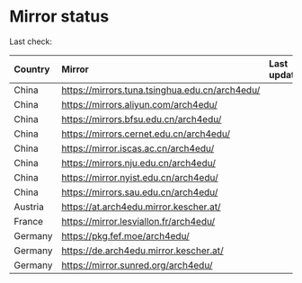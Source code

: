 <script src="./time.js"></script>
# Mirror status
Last check: <script type="text/javascript">localize(1710666988.1490211);</script>

|Country|Mirror|Last update|
|:------|:-----|:----------|
|China|https://mirrors.tuna.tsinghua.edu.cn/arch4edu/|<script type="text/javascript">localize(1710613889);</script>|
|China|https://mirrors.aliyun.com/arch4edu/|<script type="text/javascript">localize(1710657122);</script>|
|China|https://mirrors.bfsu.edu.cn/arch4edu/|<script type="text/javascript">localize(1710613889);</script>|
|China|https://mirrors.cernet.edu.cn/arch4edu/|<script type="text/javascript">localize(1710613889);</script>|
|China|https://mirror.iscas.ac.cn/arch4edu/|<script type="text/javascript">localize(1710613889);</script>|
|China|https://mirrors.nju.edu.cn/arch4edu/|<script type="text/javascript">localize(1710613889);</script>|
|China|https://mirror.nyist.edu.cn/arch4edu/|<script type="text/javascript">localize(1710613889);</script>|
|China|https://mirrors.sau.edu.cn/arch4edu/|<script type="text/javascript">localize(1710613889);</script>|
|Austria|https://at.arch4edu.mirror.kescher.at/|<script type="text/javascript">localize(1710657122);</script>|
|France|https://mirror.lesviallon.fr/arch4edu/|<script type="text/javascript">localize(1710613889);</script>|
|Germany|https://pkg.fef.moe/arch4edu/|<script type="text/javascript">localize(1710657122);</script>|
|Germany|https://de.arch4edu.mirror.kescher.at/|<script type="text/javascript">localize(1710657122);</script>|
|Germany|https://mirror.sunred.org/arch4edu/|<script type="text/javascript">localize(1710657122);</script>|

<script src="./tablefilter/tablefilter.js"></script>
<script src="./table.js"></script>